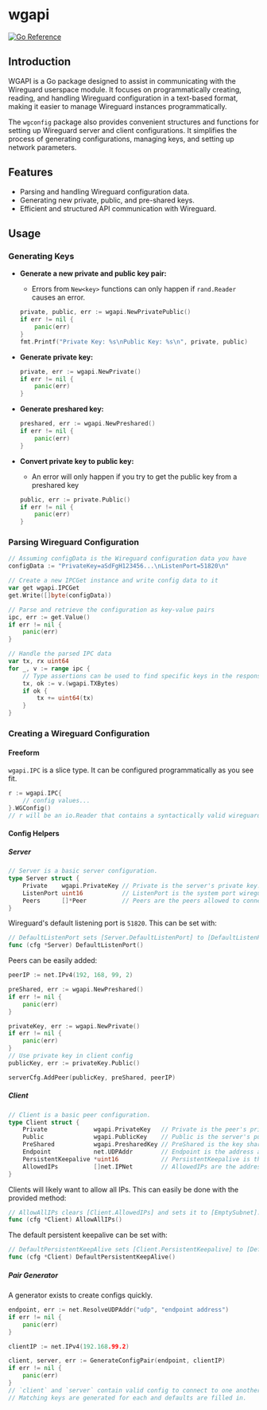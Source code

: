 # wgapi

[![Go Reference](https://pkg.go.dev/badge/github.com/point-c/wgapi@v0.0.1.svg)](https://pkg.go.dev/github.com/point-c/wgapi@v0.0.1)

## Introduction
WGAPI is a Go package designed to assist in communicating with the Wireguard userspace module. It focuses on programmatically creating, reading, and handling Wireguard configuration in a text-based format, making it easier to manage Wireguard instances programmatically.

The `wgconfig` package also provides convenient structures and functions for setting up Wireguard server and client configurations. It simplifies the process of generating configurations, managing keys, and setting up network parameters.

## Features
- Parsing and handling Wireguard configuration data.
- Generating new private, public, and pre-shared keys.
- Efficient and structured API communication with Wireguard.

## Usage

### Generating Keys

- **Generate a new private and public key pair:**
  - Errors from `New<key>` functions can only happen if `rand.Reader` causes an error.

  ```go
  private, public, err := wgapi.NewPrivatePublic()
  if err != nil {
      panic(err)
  }
  fmt.Printf("Private Key: %s\nPublic Key: %s\n", private, public)
  ```

- **Generate private key:**
  ```go
  private, err := wgapi.NewPrivate()
  if err != nil {
      panic(err)
  }
  ```

- **Generate preshared key:**
  ```go
  preshared, err := wgapi.NewPreshared()
  if err != nil {
      panic(err)
  }
  ```
  
- **Convert private key to public key:**
  - An error will only happen if you try to get the public key from a preshared key

  ```go
  public, err := private.Public()
  if err != nil {
      panic(err)
  }
  ```
  
### Parsing Wireguard Configuration

```go
// Assuming configData is the Wireguard configuration data you have
configData := "PrivateKey=aSdFgH123456...\nListenPort=51820\n"

// Create a new IPCGet instance and write config data to it
var get wgapi.IPCGet
get.Write([]byte(configData))

// Parse and retrieve the configuration as key-value pairs
ipc, err := get.Value()
if err != nil {
    panic(err)
}

// Handle the parsed IPC data
var tx, rx uint64
for _, v := range ipc {
	// Type assertions can be used to find specific keys in the response
	tx, ok := v.(wgapi.TXBytes)
	if ok {
        tx += uint64(tx)
    }
}
```

### Creating a Wireguard Configuration

#### Freeform

`wgapi.IPC` is a slice type. It can be configured programmatically as you see fit.

```go
r := wgapi.IPC{
	// config values...
}.WGConfig()
// r will be an io.Reader that contains a syntactically valid wireguard configuration
```

#### Config Helpers

##### Server

```go
// Server is a basic server configuration.
type Server struct {
    Private    wgapi.PrivateKey // Private is the server's private key.
    ListenPort uint16           // ListenPort is the system port wireguard will listen on.
    Peers      []*Peer          // Peers are the peers allowed to connect to this server.
}
```

Wireguard's default listening port is `51820`. This can be set with:

```go
// DefaultListenPort sets [Server.DefaultListenPort] to [DefaultListenPort].
func (cfg *Server) DefaultListenPort()
```

Peers can be easily added:

```go
peerIP := net.IPv4(192, 168, 99, 2)

preShared, err := wgapi.NewPreshared()
if err != nil {
    panic(err)
}

privateKey, err := wgapi.NewPrivate()
if err != nil {
    panic(err)
}
// Use private key in client config
publicKey, err := privateKey.Public()

serverCfg.AddPeer(publicKey, preShared, peerIP)
```

##### Client

```go
// Client is a basic peer configuration.
type Client struct {
	Private             wgapi.PrivateKey   // Private is the peer's private key
	Public              wgapi.PublicKey    // Public is the server's public key
	PreShared           wgapi.PresharedKey // PreShared is the key shared between the peer and server (required)
	Endpoint            net.UDPAddr        // Endpoint is the address and port of the wireguard server
	PersistentKeepalive *uint16            // PersistentKeepalive is the interval (0 to disable, nil is ignored)
	AllowedIPs          []net.IPNet        // AllowedIPs are the addresses allowed to communicate in the tunnel.
}
```

Clients will likely want to allow all IPs. This can easily be done with the provided method:

```go
// AllowAllIPs clears [Client.AllowedIPs] and sets it to [EmptySubnet].
func (cfg *Client) AllowAllIPs()
```

The default persistent keepalive can be set with:

```go
// DefaultPersistentKeepAlive sets [Client.PersistentKeepalive] to [DefaultPersistentKeepalive].
func (cfg *Client) DefaultPersistentKeepAlive()
```

##### Pair Generator

A generator exists to create configs quickly.

```go
endpoint, err := net.ResolveUDPAddr("udp", "endpoint address")
if err != nil {
    panic(err)
}

clientIP := net.IPv4(192.168.99.2)

client, server, err := GenerateConfigPair(endpoint, clientIP)
if err != nil {
    panic(err)
}
// `client` and `server` contain valid config to connect to one another.
// Matching keys are generated for each and defaults are filled in.
```